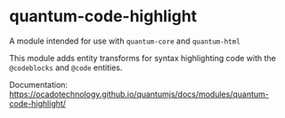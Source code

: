 # quantum-code-highlight

A module intended for use with `quantum-core` and `quantum-html`

This module adds entity transforms for syntax highlighting code with the
`@codeblocks` and `@code` entities.

Documentation:
https://ocadotechnology.github.io/quantumjs/docs/modules/quantum-code-highlight/
